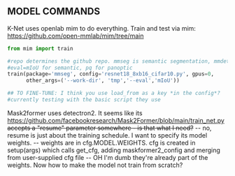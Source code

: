 ## MODEL COMMANDS
K-Net uses openlab mim to do everything. Train and test via mim:
https://github.com/open-mmlab/mim/tree/main

```python
from mim import train

#repo determines the github repo. mmseg is semantic segmentation, mmdet can do panotpic (HOW TO SELECT?)
#eval=mIoU for semantic, pq for panoptic
train(package='mmseg', config='resnet18_8xb16_cifar10.py', gpus=0,
      other_args=('--work-dir', 'tmp','--eval','mIoU'))

## TO FINE-TUNE: I think you use load_from as a key *in the config*? 
#currently testing with the basic script they use

```

Mask2former uses detectron2. It seems like its https://github.com/facebookresearch/Mask2Former/blob/main/train_net.py ~~accepts a "resume" parameter somewhere - is that what I need?~~
-- no, resume is just about the training schedule. I want to specify its model weights.
-- weights are in cfg.MODEL.WEIGHTS. cfg is created in setup(args) which calls get_cfg, adding maskformer2_config and merging from user-supplied cfg file
-- OH I'm dumb they're already part of the weights. Now how to make the model not train from scratch?

